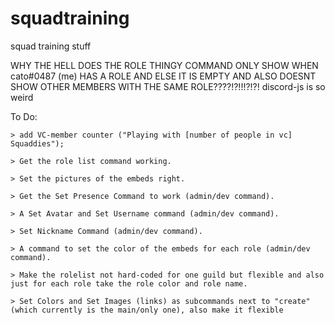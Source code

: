 # squadtraining
squad training stuff

WHY THE HELL DOES THE ROLE THINGY COMMAND ONLY SHOW WHEN cato#0487 (me) HAS A ROLE AND ELSE IT IS EMPTY AND ALSO DOESNT SHOW OTHER MEMBERS WITH THE SAME ROLE????!?!!!?!?!
discord-js is so weird

To Do:

    > add VC-member counter ("Playing with [number of people in vc] Squaddies");

    > Get the role list command working.
    
    > Set the pictures of the embeds right.
    
    > Get the Set Presence Command to work (admin/dev command).
    
    > A Set Avatar and Set Username command (admin/dev command).
    
    > Set Nickname Command (admin/dev command).
    
    > A command to set the color of the embeds for each role (admin/dev command).
    
    > Make the rolelist not hard-coded for one guild but flexible and also just for each role take the role color and role name.

    > Set Colors and Set Images (links) as subcommands next to "create" (which currently is the main/only one), also make it flexible
    
